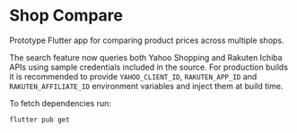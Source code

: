 # Shop Compare

Prototype Flutter app for comparing product prices across multiple shops.

The search feature now queries both Yahoo Shopping and Rakuten Ichiba APIs
using sample credentials included in the source. For production builds it is
recommended to provide `YAHOO_CLIENT_ID`, `RAKUTEN_APP_ID` and
`RAKUTEN_AFFILIATE_ID` environment variables and inject them at build time.

To fetch dependencies run:
```
flutter pub get
```
